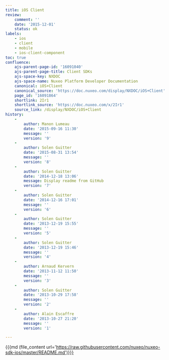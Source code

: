 ```yaml
---
title: iOS Client
review:
    comment: ''
    date: '2015-12-01'
    status: ok
labels:
    - ios
    - client
    - mobile
    - ios-client-component
toc: true
confluence:
    ajs-parent-page-id: '16091040'
    ajs-parent-page-title: Client SDKs
    ajs-space-key: NXDOC
    ajs-space-name: Nuxeo Platform Developer Documentation
    canonical: iOS+Client
    canonical_source: 'https://doc.nuxeo.com/display/NXDOC/iOS+Client'
    page_id: '16091864'
    shortlink: 2Ir1
    shortlink_source: 'https://doc.nuxeo.com/x/2Ir1'
    source_link: /display/NXDOC/iOS+Client
history:
    - 
        author: Manon Lumeau
        date: '2015-09-16 11:30'
        message: ''
        version: '9'
    - 
        author: Solen Guitter
        date: '2015-08-31 13:54'
        message: ''
        version: '8'
    - 
        author: Solen Guitter
        date: '2014-12-18 13:06'
        message: Display readme from GitHub
        version: '7'
    - 
        author: Solen Guitter
        date: '2014-12-16 17:01'
        message: ''
        version: '6'
    - 
        author: Solen Guitter
        date: '2013-12-19 15:55'
        message: ''
        version: '5'
    - 
        author: Solen Guitter
        date: '2013-12-19 15:46'
        message: ''
        version: '4'
    - 
        author: Arnaud Kervern
        date: '2013-11-12 11:50'
        message: ''
        version: '3'
    - 
        author: Solen Guitter
        date: '2013-10-29 17:58'
        message: ''
        version: '2'
    - 
        author: Alain Escaffre
        date: '2013-10-27 21:20'
        message: ''
        version: '1'

---
```

{{{md (file_content url='https://raw.githubusercontent.com/nuxeo/nuxeo-sdk-ios/master/README.md')}}}